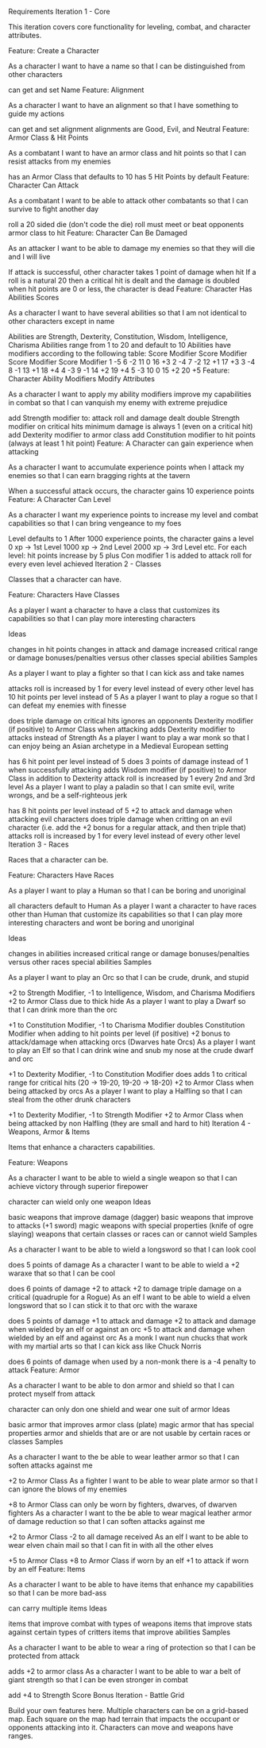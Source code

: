 Requirements
Iteration 1 - Core

This iteration covers core functionality for leveling, combat, and character attributes.

Feature: Create a Character

As a character I want to have a name so that I can be distinguished from other characters

can get and set Name
Feature: Alignment

As a character I want to have an alignment so that I have something to guide my actions

can get and set alignment
alignments are Good, Evil, and Neutral
Feature: Armor Class & Hit Points

As a combatant I want to have an armor class and hit points so that I can resist attacks from my enemies

has an Armor Class that defaults to 10
has 5 Hit Points by default
Feature: Character Can Attack

As a combatant I want to be able to attack other combatants so that I can survive to fight another day

roll a 20 sided die (don't code the die)
roll must meet or beat opponents armor class to hit
Feature: Character Can Be Damaged

As an attacker I want to be able to damage my enemies so that they will die and I will live

If attack is successful, other character takes 1 point of damage when hit
If a roll is a natural 20 then a critical hit is dealt and the damage is doubled
when hit points are 0 or less, the character is dead
Feature: Character Has Abilities Scores

As a character I want to have several abilities so that I am not identical to other characters except in name

Abilities are Strength, Dexterity, Constitution, Wisdom, Intelligence, Charisma
Abilities range from 1 to 20 and default to 10
Abilities have modifiers according to the following table:
Score	Modifier	Score	Modifier	Score	Modifier	Score	Modifier
1	-5	6	-2	11	0	16	+3
2	-4	7	-2	12	+1	17	+3
3	-4	8	-1	13	+1	18	+4
4	-3	9	-1	14	+2	19	+4
5	-3	10	0	15	+2	20	+5
Feature: Character Ability Modifiers Modify Attributes

As a character I want to apply my ability modifiers improve my capabilities in combat so that I can vanquish my enemy with extreme prejudice

add Strength modifier to:
attack roll and damage dealt
double Strength modifier on critical hits
minimum damage is always 1 (even on a critical hit)
add Dexterity modifier to armor class
add Constitution modifier to hit points (always at least 1 hit point)
Feature: A Character can gain experience when attacking

As a character I want to accumulate experience points when I attack my enemies so that I can earn bragging rights at the tavern

When a successful attack occurs, the character gains 10 experience points
Feature: A Character Can Level

As a character I want my experience points to increase my level and combat capabilities so that I can bring vengeance to my foes

Level defaults to 1
After 1000 experience points, the character gains a level
0 xp -> 1st Level
1000 xp -> 2nd Level
2000 xp -> 3rd Level
etc.
For each level:
hit points increase by 5 plus Con modifier
1 is added to attack roll for every even level achieved
Iteration 2 - Classes

Classes that a character can have.

Feature: Characters Have Classes

As a player I want a character to have a class that customizes its capabilities so that I can play more interesting characters

Ideas

changes in hit points
changes in attack and damage
increased critical range or damage
bonuses/penalties versus other classes
special abilities
Samples

As a player I want to play a fighter so that I can kick ass and take names

attacks roll is increased by 1 for every level instead of every other level
has 10 hit points per level instead of 5
As a player I want to play a rogue so that I can defeat my enemies with finesse

does triple damage on critical hits
ignores an opponents Dexterity modifier (if positive) to Armor Class when attacking
adds Dexterity modifier to attacks instead of Strength
As a player I want to play a war monk so that I can enjoy being an Asian archetype in a Medieval European setting

has 6 hit point per level instead of 5
does 3 points of damage instead of 1 when successfully attacking
adds Wisdom modifier (if positive) to Armor Class in addition to Dexterity
attack roll is increased by 1 every 2nd and 3rd level
As a player I want to play a paladin so that I can smite evil, write wrongs, and be a self-righteous jerk

has 8 hit points per level instead of 5
+2 to attack and damage when attacking evil characters
does triple damage when critting on an evil character (i.e. add the +2 bonus for a regular attack, and then triple that)
attacks roll is increased by 1 for every level instead of every other level
Iteration 3 - Races

Races that a character can be.

Feature: Characters Have Races

As a player I want to play a Human so that I can be boring and unoriginal

all characters default to Human
As a player I want a character to have races other than Human that customize its capabilities so that I can play more interesting characters and wont be boring and unoriginal

Ideas

changes in abilities
increased critical range or damage
bonuses/penalties versus other races
special abilities
Samples

As a player I want to play an Orc so that I can be crude, drunk, and stupid

+2 to Strength Modifier, -1 to Intelligence, Wisdom, and Charisma Modifiers
+2 to Armor Class due to thick hide
As a player I want to play a Dwarf so that I can drink more than the orc

+1 to Constitution Modifier, -1 to Charisma Modifier
doubles Constitution Modifier when adding to hit points per level (if positive)
+2 bonus to attack/damage when attacking orcs (Dwarves hate Orcs)
As a player I want to play an Elf so that I can drink wine and snub my nose at the crude dwarf and orc

+1 to Dexterity Modifier, -1 to Constitution Modifier
does adds 1 to critical range for critical hits (20 -> 19-20, 19-20 -> 18-20)
+2 to Armor Class when being attacked by orcs
As a player I want to play a Halfling so that I can steal from the other drunk characters

+1 to Dexterity Modifier, -1 to Strength Modifier
+2 to Armor Class when being attacked by non Halfling (they are small and hard to hit)
Iteration 4 - Weapons, Armor & Items

Items that enhance a characters capabilities.

Feature: Weapons

As a character I want to be able to wield a single weapon so that I can achieve victory through superior firepower

character can wield only one weapon
Ideas

basic weapons that improve damage (dagger)
basic weapons that improve to attacks (+1 sword)
magic weapons with special properties (knife of ogre slaying)
weapons that certain classes or races can or cannot wield
Samples

As a character I want to be able to wield a longsword so that I can look cool

does 5 points of damage
As a character I want to be able to wield a +2 waraxe that so that I can be cool

does 6 points of damage
+2 to attack
+2 to damage
triple damage on a critical (quadruple for a Rogue)
As an elf I want to be able to wield a elven longsword that so I can stick it to that orc with the waraxe

does 5 points of damage
+1 to attack and damage
+2 to attack and damage when wielded by an elf or against an orc
+5 to attack and damage when wielded by an elf and against orc
As a monk I want nun chucks that work with my martial arts so that I can kick ass like Chuck Norris

does 6 points of damage
when used by a non-monk there is a -4 penalty to attack
Feature: Armor

As a character I want to be able to don armor and shield so that I can protect myself from attack

character can only don one shield and wear one suit of armor
Ideas

basic armor that improves armor class (plate)
magic armor that has special properties
armor and shields that are or are not usable by certain races or classes
Samples

As a character I want to the be able to wear leather armor so that I can soften attacks against me

+2 to Armor Class
As a fighter I want to be able to wear plate armor so that I can ignore the blows of my enemies

+8 to Armor Class
can only be worn by fighters, dwarves, of dwarven fighters
As a character I want to the be able to wear magical leather armor of damage reduction so that I can soften attacks against me

+2 to Armor Class
-2 to all damage received
As an elf I want to be able to wear elven chain mail so that I can fit in with all the other elves

+5 to Armor Class
+8 to Armor Class if worn by an elf
+1 to attack if worn by an elf
Feature: Items

As a character I want to be able to have items that enhance my capabilities so that I can be more bad-ass

can carry multiple items
Ideas

items that improve combat with types of weapons
items that improve stats against certain types of critters
items that improve abilities
Samples

As a character I want to be able to wear a ring of protection so that I can be protected from attack

adds +2 to armor class
As a character I want to be able to war a belt of giant strength so that I can be even stronger in combat

add +4 to Strength Score
Bonus Iteration - Battle Grid

Build your own features here. Multiple characters can be on a grid-based map. Each square on the map had terrain that impacts the occupant or opponents attacking into it. Characters can move and weapons have ranges.